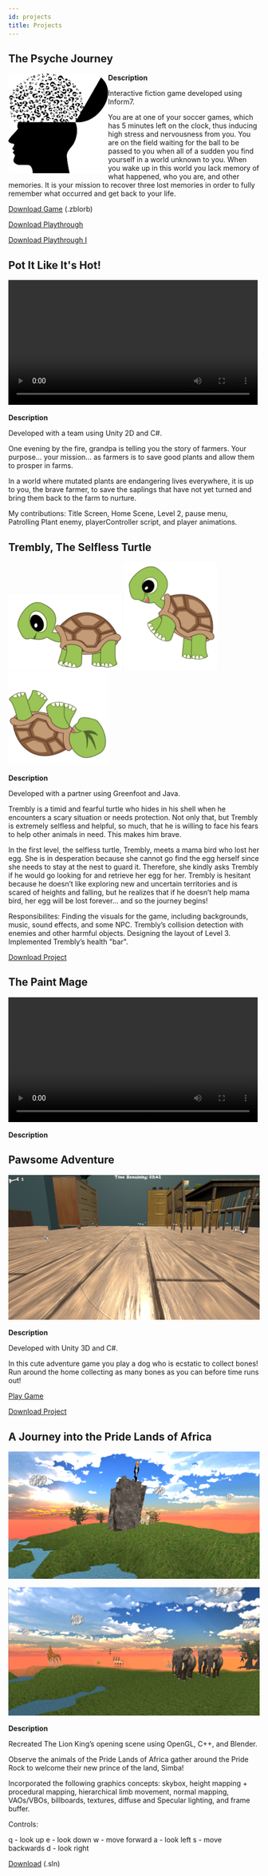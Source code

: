 ```yaml
---
id: projects
title: Projects
---
```


## The Psyche Journey 


<img src="./assets/Cover.png" align="left" width="200" height="200">

**Description**

Interactive fiction game developed using Inform7.

You are at one of your soccer games, which has 5 minutes left on the clock, thus inducing high stress and nervousness from you. You are on the field waiting for the ball to be passed to you when all of a sudden you find yourself in a world unknown to you. When you wake up in this world you lack memory of what happened, who you are, and other memories. It is your mission to recover three lost memories in order to fully remember what occurred and get back to your life.

<a href="./assets/The Psyche Journey.zblorb" download>Download Game</a> (.zblorb)

<a href="./assets/playthrough.txt" download>Download Playthrough</a>

<a href="./assets/playthrough2.txt" download>Download Playthrough I</a>


## Pot It Like It's Hot! 

<video controls="true" allowfullscreen="true" width="500">
  <source src="./assets/PotItDemo.mp4" type="video/mp4" width="500">
</video>

**Description**

Developed with a team using Unity 2D and C#.

One evening by the fire, grandpa is telling you the story of farmers. Your purpose… your mission… as farmers is to save good plants and allow them to prosper in farms.

In a world where mutated plants are endangering lives everywhere, it is up to you, the brave farmer, to save the saplings that have not yet turned and bring them back to the farm to nurture. 

My contributions: Title Screen, Home Scene, Level 2, pause menu, Patrolling Plant enemy, playerController script, and player animations.


## Trembly, The Selfless Turtle 

![](./assets/trembly1.png)  ![](./assets/trembly3.png)  ![](./assets/trembly2.png)

**Description**

Developed with a partner using Greenfoot and Java.

Trembly is a timid and fearful turtle who hides in his shell when he encounters a scary situation or needs protection. Not only that, but Trembly is extremely selfless and helpful, so much, that he is willing to face his fears to help other animals in need. This makes him brave. 

In the first level, the selfless turtle, Trembly, meets a mama bird who lost her egg. She is in desperation because she cannot go find the egg herself since she needs to stay at the nest to guard it. Therefore, she kindly asks Trembly if he would go looking for and retrieve her egg for her. Trembly is hesitant because he doesn’t like exploring new and uncertain territories and is scared of heights and falling, but he realizes that if he doesn’t help mama bird, her egg will be lost forever... and so the journey begins!

Responsibilites: Finding the visuals for the game, including backgrounds, music, sound effects, and some NPC. Trembly’s collision detection with enemies and other harmful objects. Designing the layout of Level 3. Implemented Trembly’s health "bar".

[Download Project](https://drive.google.com/file/d/1HjEmGW_VUPCQwsGdnfhfNohku7xzF9mn/view?usp=sharing) 

## The Paint Mage 

<video controls="true" allowfullscreen="true" width="500">
  <source src="./assets/pagemageplay.mp4" type="video/mp4" width="500">
</video>

**Description**

## Pawsome Adventure

![](./assets/pawsomesc.png)

**Description**

Developed with Unity 3D and C#.

In this cute adventure game you play a dog who is ecstatic to collect bones! Run around the home collecting as many bones as you can before time runs out!

[Play Game](https://play.unity.com/mg/other/pawsome-adventure) 

[Download Project](https://drive.google.com/file/d/1TuPdTqW82jYdvK3a9fePkjPId6NxnBHY/view?usp=sharing) 

## A Journey into the Pride Lands of Africa

![](./assets/sc1.PNG) 

![](./assets/sc2.PNG)

**Description**

Recreated The Lion King’s opening scene using OpenGL, C++, and Blender. 

Observe the animals of the Pride Lands of Africa gather around the Pride Rock to welcome their new prince of the land, Simba!

Incorporated the following graphics concepts: skybox, height mapping + procedural mapping, hierarchical limb movement, normal mapping, VAOs/VBOs, billboards, textures, diffuse and Specular lighting, and frame buffer.

Controls:

q - look up
e - look down
w - move forward
a - look left
s - move backwards
d - look right

<a href="./assets/lab terrain.sln" download>Download</a> (.sln)
